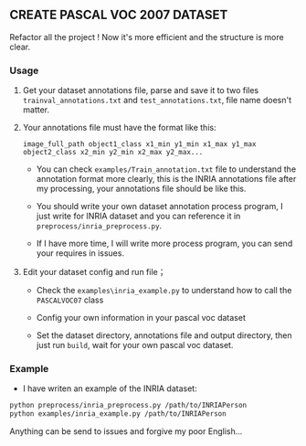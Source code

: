 ## CREATE PASCAL VOC 2007 DATASET

Refactor all the project ! Now it's more efficient and the structure is more clear. 

### Usage

1. Get your dataset annotations file, parse and save it to two files `trainval_annotations.txt` and `test_annotations.txt`, file name doesn't matter.

2. Your annotations file must have the format like this:

    `image_full_path object1_class x1_min y1_min x1_max y1_max object2_class x2_min y2_min x2_max y2_max...`
    
    * You can check `examples/Train_annotation.txt` file to understand the annotation format more clearly, this is the INRIA annotations file after my processing, your annotations file should be like this.
    
    * You should write your own dataset annotation process program, I just write for INRIA dataset and you can reference it in `preprocess/inria_preprocess.py`.
    
    * If I have more time, I will write more process program, you can send your requires in issues.

3. Edit your dataset config and run file；
   
    * Check the `examples\inria_example.py` to understand how to call the `PASCALVOC07` class
    
    * Config your own information in your pascal voc dataset
    
    * Set the dataset directory, annotations file and output directory, then just run `build`, wait for your own pascal voc dataset.


### Example

* I have writen an example of the INRIA dataset:

```sh
python preprocess/inria_preprocess.py /path/to/INRIAPerson
python examples/inria_example.py /path/to/INRIAPerson
```

Anything can be send to issues and forgive my poor English...